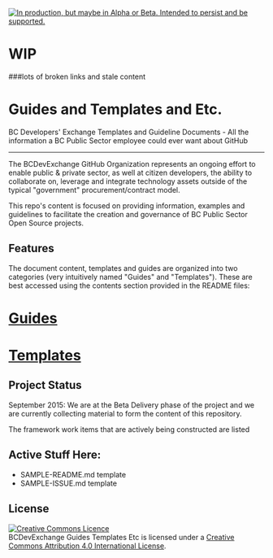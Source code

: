 <a rel="Delivery" href="https://github.com/BCDevExchange/docs/blob/master/discussion/projectstates.md"><img alt="In production, but maybe in Alpha or Beta. Intended to persist and be supported." style="border-width:0" src="http://bcdevexchange.org/badge/3.svg" title="In production, but maybe in Alpha or Beta. Intended to persist and be supported." /></a> 

# WIP
###lots of broken links and stale content

# Guides and Templates and Etc.
BC Developers' Exchange Templates and Guideline Documents - All the information a BC Public Sector employee could ever want about GitHub

***
The BCDevExchange GitHub Organization represents an ongoing effort to enable public & private sector, as well at citizen developers, the ability to collaborate on, leverage and integrate technology assets outside of the typical "government" procurement/contract model.

This repo's content is focused on providing information, examples and guidelines to facilitate the creation and governance of BC Public Sector Open Source projects. 


## Features

The document content, templates and guides are organized into two categories (very intuitively named "Guides" and "Templates"). These are best accessed using the contents section provided in the README files:

# [Guides](/Guides/README.md)
# [Templates](/Templates/README.md)



## Project Status
September 2015: We are at the Beta Delivery phase of the project and we are currently collecting material to form the content of this repository. 

The framework work items that are actively being constructed are listed
## Active Stuff Here:
* SAMPLE-README.md template
* SAMPLE-ISSUE.md template

## License
<a rel="license" href="http://creativecommons.org/licenses/by/4.0/"><img alt="Creative Commons Licence" style="border-width:0" src="https://i.creativecommons.org/l/by/4.0/80x15.png" /></a><br /><span xmlns:dct="http://purl.org/dc/terms/" property="dct:title">BCDevExchange Guides Templates Etc</span> is licensed under a <a rel="license" href="http://creativecommons.org/licenses/by/4.0/">Creative Commons Attribution 4.0 International License</a>.

